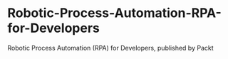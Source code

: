 # Robotic-Process-Automation-RPA-for-Developers
Robotic Process Automation (RPA) for Developers, published by Packt

